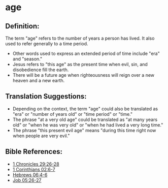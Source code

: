 # age #

## Definition: ##

The term "age" refers to the number of years a person has lived. It also used to refer generally to a time period.

* Other words used to express an extended period of time include "era" and "season."
* Jesus refers to "this age" as the present time when evil, sin, and disobedience fill the earth.
* There will be a future age when righteousness will reign over a new heaven and a new earth.

## Translation Suggestions: ##

* Depending on the context, the term "age" could also be translated as "era" or "number of years old" or "time period" or "time."
* The phrase "at a very old age" could be translated as "at many years old" or "when he was very old" or "when he had lived a very long time."
* The phrase "this present evil age" means "during this time right now when people are very evil."

## Bible References: ##

* [1 Chronicles 29:26-28](en/tn/1ch/help/29/26)
* [1 Corinthians 02:6-7](en/tn/1co/help/02/06)
* [Hebrews 06:4-6](en/tn/heb/help/06/04)
* [Job 05:26-27](en/tn/job/help/05/26)